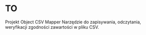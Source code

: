 # TO
Projekt
Object CSV Mapper
Narzędzie do zapisywania, odczytania, weryfikacji zgodności zawartości w pliku CSV.
